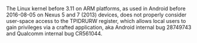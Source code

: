 The Linux kernel before 3.11 on ARM platforms, as used in Android before 2016-08-05 on Nexus 5 and 7 (2013) devices, does not properly consider user-space access to the TPIDRURW register, which allows local users to gain privileges via a crafted application, aka Android internal bug 28749743 and Qualcomm internal bug CR561044.